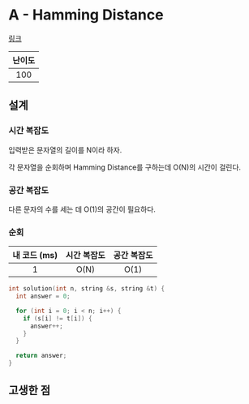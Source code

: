 # A - Hamming Distance

[링크](https://atcoder.jp/contests/abc399/tasks/abc399_a)

| 난이도 |
| :----: |
|  100   |

## 설계

### 시간 복잡도

입력받은 문자열의 길이를 N이라 하자.

각 문자열을 순회하며 Hamming Distance를 구하는데 O(N)의 시간이 걸린다.

### 공간 복잡도

다른 문자의 수를 세는 데 O(1)의 공간이 필요하다.

### 순회

| 내 코드 (ms) | 시간 복잡도 | 공간 복잡도 |
| :----------: | :---------: | :---------: |
|      1       |    O(N)     |    O(1)     |

```cpp
int solution(int n, string &s, string &t) {
  int answer = 0;

  for (int i = 0; i < n; i++) {
    if (s[i] != t[i]) {
      answer++;
    }
  }

  return answer;
}
```

## 고생한 점
